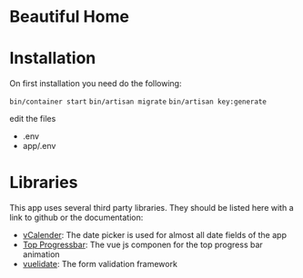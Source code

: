 Beautiful Home
==============

# Installation

On first installation you need do the following:

`bin/container start`
`bin/artisan migrate`
`bin/artisan key:generate`

edit the files

* .env
* app/.env


# Libraries

This app uses several third party libraries. They should be listed here with a link to github or the
documentation:

* [vCalender](https://vcalendar.io/): The date picker is used for almost all date fields of the app
* [Top Progressbar](https://github.com/dalphyx/vue-top-progress): The vue js componen for the top progress bar animation
* [vuelidate](https://vuelidate.js.org/): The form validation framework